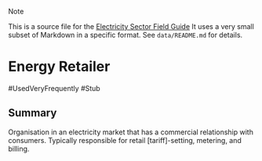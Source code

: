 > [!NOTE] 
> This is a source file for the [Electricity Sector Field Guide](https://grahamlea.github.io/Electricity-Sector-Field-Guide/)
> It uses a very small subset of Markdown in a specific format.
> See `data/README.md` for details.

# Energy Retailer
#UsedVeryFrequently
#Stub


## Summary

Organisation in an electricity market that has a commercial relationship with consumers.
Typically responsible for retail [tariff]-setting, metering, and billing.


